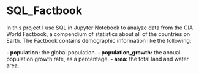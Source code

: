 # SQL_Factbook

In this project I use SQL in Jupyter Notebook to analyze data from the CIA World Factbook, a compendium of statistics about all of the countries on Earth. 
The Factbook contains demographic information like the following:

**- population:** the global population.
**- population_growth:** the annual population growth rate, as a percentage.
**- area:** the total land and water area.
